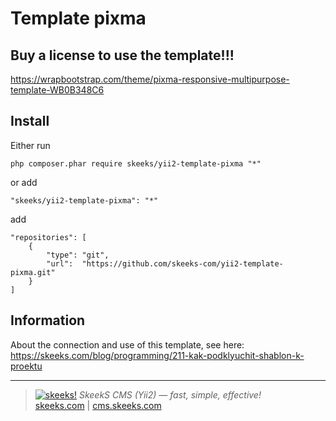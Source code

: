 Template pixma
===================================

Buy a license to use the template!!!
-------------------
https://wrapbootstrap.com/theme/pixma-responsive-multipurpose-template-WB0B348C6

Install
------------
Either run

```
php composer.phar require skeeks/yii2-template-pixma "*"
```

or add

```
"skeeks/yii2-template-pixma": "*"
```

add

```
"repositories": [
    {
        "type": "git",
        "url":  "https://github.com/skeeks-com/yii2-template-pixma.git"
    }
]
```
Information
-------------------

About the connection and use of this template, see here:
https://skeeks.com/blog/programming/211-kak-podklyuchit-shablon-k-proektu

___

> [![skeeks!](https://gravatar.com/userimage/74431132/13d04d83218593564422770b616e5622.jpg)](https://skeeks.com)
<i>SkeekS CMS (Yii2) — fast, simple, effective!</i>  
[skeeks.com](https://skeeks.com) | [cms.skeeks.com](https://cms.skeeks.com)

